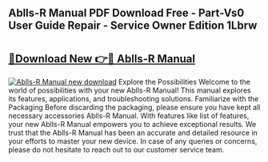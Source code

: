 ## Ablls-R Manual PDF Download Free - Part-Vs0 User Guide Repair - Service Owner Edition 1Lbrw

# <h2><a href="http://bc27482.oget.top/?id=Ablls-R+Manual">🔗Download New 👉🔴 Ablls-R Manual</a></h2>

[![Ablls-R Manual new download](https://i.imgur.com/5g1atiW.png)](http://bc27482.oget.top/?id=Ablls-R+Manual)
Explore the Possibilities Welcome to the world of possibilities with your new Ablls-R Manual! This manual explores its features, applications, and troubleshooting solutions. Familiarize with the Packaging Before discarding the packaging, please ensure you have kept all necessary accessories Ablls-R Manual. With features like list of features, your new Ablls-R Manual empowers you to achieve exceptional results. We trust that the Ablls-R Manual has been an accurate and detailed resource in your efforts to master your new device. In case of any queries or concerns, please do not hesitate to reach out to our customer service team.
